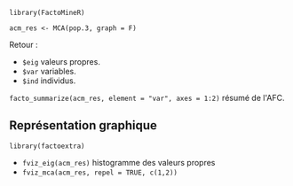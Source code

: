 `library(FactoMineR)`

`acm_res <- MCA(pop.3, graph = F)`

Retour : 

* `$eig` valeurs propres.
* `$var` variables.
* `$ind` individus.

`facto_summarize(acm_res, element = "var", axes = 1:2)` résumé de l'AFC.

## Représentation graphique

`library(factoextra)`

* `fviz_eig(acm_res)` histogramme des valeurs propres
* `fviz_mca(acm_res, repel = TRUE, c(1,2))`